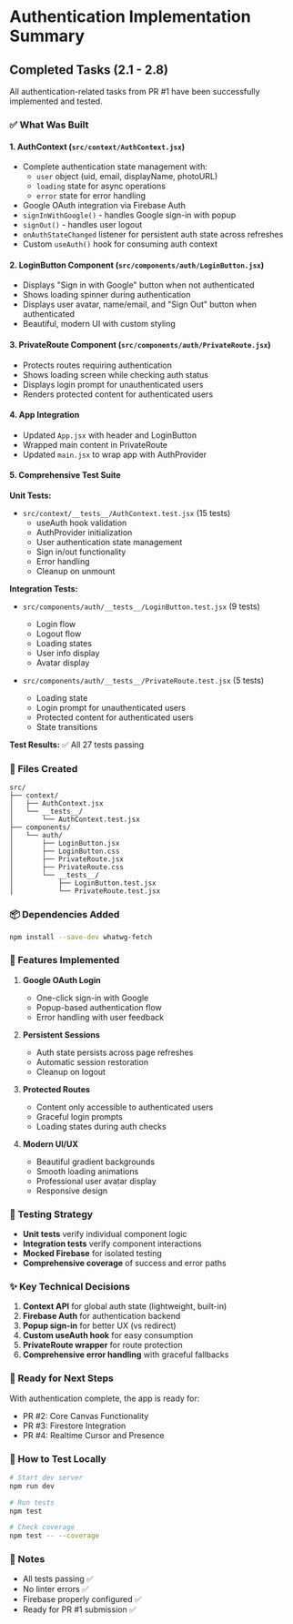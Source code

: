 # Authentication Implementation Summary

## Completed Tasks (2.1 - 2.8)

All authentication-related tasks from PR #1 have been successfully implemented and tested.

### ✅ What Was Built

#### 1. AuthContext (`src/context/AuthContext.jsx`)
- Complete authentication state management with:
  - `user` object (uid, email, displayName, photoURL)
  - `loading` state for async operations
  - `error` state for error handling
- Google OAuth integration via Firebase Auth
- `signInWithGoogle()` - handles Google sign-in with popup
- `signOut()` - handles user logout
- `onAuthStateChanged` listener for persistent auth state across refreshes
- Custom `useAuth()` hook for consuming auth context

#### 2. LoginButton Component (`src/components/auth/LoginButton.jsx`)
- Displays "Sign in with Google" button when not authenticated
- Shows loading spinner during authentication
- Displays user avatar, name/email, and "Sign Out" button when authenticated
- Beautiful, modern UI with custom styling

#### 3. PrivateRoute Component (`src/components/auth/PrivateRoute.jsx`)
- Protects routes requiring authentication
- Shows loading screen while checking auth status
- Displays login prompt for unauthenticated users
- Renders protected content for authenticated users

#### 4. App Integration
- Updated `App.jsx` with header and LoginButton
- Wrapped main content in PrivateRoute
- Updated `main.jsx` to wrap app with AuthProvider

#### 5. Comprehensive Test Suite

**Unit Tests:**
- `src/context/__tests__/AuthContext.test.jsx` (15 tests)
  - useAuth hook validation
  - AuthProvider initialization
  - User authentication state management
  - Sign in/out functionality
  - Error handling
  - Cleanup on unmount

**Integration Tests:**
- `src/components/auth/__tests__/LoginButton.test.jsx` (9 tests)
  - Login flow
  - Logout flow
  - Loading states
  - User info display
  - Avatar display

- `src/components/auth/__tests__/PrivateRoute.test.jsx` (5 tests)
  - Loading state
  - Login prompt for unauthenticated users
  - Protected content for authenticated users
  - State transitions

**Test Results:** ✅ All 27 tests passing

### 📁 Files Created

```
src/
├── context/
│   ├── AuthContext.jsx
│   └── __tests__/
│       └── AuthContext.test.jsx
├── components/
│   └── auth/
│       ├── LoginButton.jsx
│       ├── LoginButton.css
│       ├── PrivateRoute.jsx
│       ├── PrivateRoute.css
│       └── __tests__/
│           ├── LoginButton.test.jsx
│           └── PrivateRoute.test.jsx
```

### 📦 Dependencies Added

```bash
npm install --save-dev whatwg-fetch
```

### 🎨 Features Implemented

1. **Google OAuth Login**
   - One-click sign-in with Google
   - Popup-based authentication flow
   - Error handling with user feedback

2. **Persistent Sessions**
   - Auth state persists across page refreshes
   - Automatic session restoration
   - Cleanup on logout

3. **Protected Routes**
   - Content only accessible to authenticated users
   - Graceful login prompts
   - Loading states during auth checks

4. **Modern UI/UX**
   - Beautiful gradient backgrounds
   - Smooth loading animations
   - Professional user avatar display
   - Responsive design

### 🧪 Testing Strategy

- **Unit tests** verify individual component logic
- **Integration tests** verify component interactions
- **Mocked Firebase** for isolated testing
- **Comprehensive coverage** of success and error paths

### ✨ Key Technical Decisions

1. **Context API** for global auth state (lightweight, built-in)
2. **Firebase Auth** for authentication backend
3. **Popup sign-in** for better UX (vs redirect)
4. **Custom useAuth hook** for easy consumption
5. **PrivateRoute wrapper** for route protection
6. **Comprehensive error handling** with graceful fallbacks

### 🚀 Ready for Next Steps

With authentication complete, the app is ready for:
- PR #2: Core Canvas Functionality
- PR #3: Firestore Integration
- PR #4: Realtime Cursor and Presence

### 🎯 How to Test Locally

```bash
# Start dev server
npm run dev

# Run tests
npm test

# Check coverage
npm test -- --coverage
```

### 📝 Notes

- All tests passing ✅
- No linter errors ✅
- Firebase properly configured ✅
- Ready for PR #1 submission ✅

